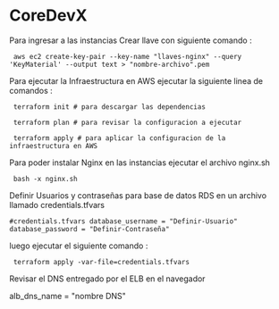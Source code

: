 # CoreDevX


Para ingresar  a las instancias Crear llave  con siguiente comando : 


<code> aws ec2 create-key-pair --key-name "llaves-nginx" --query 'KeyMaterial' --output text > "nombre-archivo".pem </code>


Para ejecutar la Infraestructura en AWS ejecutar la siguiente linea de comandos : 

<code> terraform init # para descargar las dependencias </code>

<code> terraform plan # para revisar la configuracion a ejecutar </code>

<code> terraform apply # para aplicar la configuracion de la infraestructura en AWS </code>


Para poder instalar Nginx en las instancias ejecutar el archivo nginx.sh 

<code> bash -x nginx.sh </code>


Definir Usuarios y contraseñas para base de datos RDS en un archivo llamado credentials.tfvars
 
<code>#credentials.tfvars
database_username = "Definir-Usuario"
database_password = "Definir-Contraseña" </code>


luego ejecutar el siguiente comando :

<code> terraform apply -var-file=credentials.tfvars </code>


Revisar el DNS entregado por el ELB en el navegador

alb_dns_name =  "nombre DNS" 
